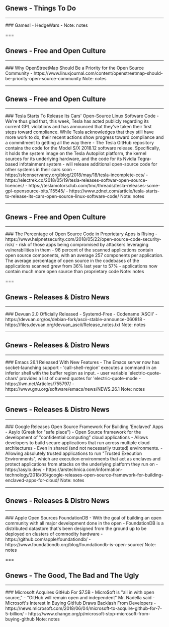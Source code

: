 




## Gnews -  Things To Do
<hr />
### Games!
- HedgeWars
-
Note:
notes

===


## Gnews -  Free and Open Culture
<hr />
### Why OpenStreetMap Should Be a Priority for the Open Source Community
- https://www.linuxjournal.com/content/openstreetmap-should-be-priority-open-source-community
Note:
notes

---

## Gnews -  Free and Open Culture
<hr />
### Tesla Starts To Release Its Cars' Open-Source Linux Software Code
- We're thus glad that, this week, Tesla has acted publicly regarding its current GPL violations and has announced that they've taken their first steps toward compliance. While Tesla acknowledges that they still have more work to do, their recent actions show progress toward compliance and a commitment to getting all the way there
- The Tesla GitHub repository contains the code for the Model S/X 2018.12 software release. Specifically, it holds the system image on the Tesla Autopilot platform, the kernel sources for its underlying hardware, and the code for its Nvidia Tegra-based infotainment system
- will release additional open-source code for other systems in their cars soon
- https://sfconservancy.org/blog/2018/may/18/tesla-incomplete-ccs/
- https://electrek.co/2018/05/19/tesla-releases-softwar-open-source-licences/
- https://teslamotorsclub.com/tmc/threads/tesla-releases-some-gpl-opensource-bits.115545/
- https://www.zdnet.com/article/tesla-starts-to-release-its-cars-open-source-linux-software-code/
Note:
notes

---

## Gnews -  Free and Open Culture
<hr />
### The Percentage of Open Source Code in Proprietary Apps is Rising
- https://www.helpnetsecurity.com/2018/05/22/open-source-code-security-risk/
- risk of those apps being compromised by attackers leveraging vulnerabilities in them
- 96 percent of the scanned applications contain open source components, with an average 257 components per application. The average percentage of open source in the codebases of the applications scanned grew from 36% last year to 57%
- applications now contain much more open source than proprietary code
Note:
notes

===



## Gnews -  Releases & Distro News
<hr />
### Devuan 2.0 Officially Released
- Systemd-Free
- Codename 'ASCII'
- https://devuan.org/os/debian-fork/ascii-stable-announce-060818
- https://files.devuan.org/devuan_ascii/Release_notes.txt
Note:
notes

---

## Gnews -  Releases & Distro News
<hr />
### Emacs 26.1 Released With New Features
- The Emacs server now has socket-launching support
- 'call-shell-region' executes a command in an inferior shell with the buffer region as input.
- user variable 'electric-quote-chars' provides a list of curved quotes for 'electric-quote-mode
- https://lwn.net/Articles/755797/
- https://www.gnu.org/software/emacs/news/NEWS.26.1
Note:
notes

---

## Gnews -  Releases & Distro News
<hr />
### Google Releases Open Source Framework For Building 'Enclaved' Apps
- Asylo (Greek for "safe place")
- Open Source framework for the development of "confidential computing" cloud applications
- Allows developers to build secure applications that run across multiple cloud architectures
- Even in shared (and not necessarily trusted) environments.
- Allowing absolutely trusted applications to run "Trusted Execution Environments", which are execution environments that act as enclaves and protect applications from attacks on the underlying platform they run on
- https://asylo.dev/
- https://arstechnica.com/information-technology/2018/05/google-releases-open-source-framework-for-building-enclaved-apps-for-cloud/
Note:
notes

---

## Gnews -  Releases & Distro News
<hr />
### Apple Open Sources FoundationDB
- With the goal of building an open community with all major development done in the open
- FoundationDB is a distributed datastore that's been designed from the ground up to be deployed on clusters of commodity hardware
- https://github.com/apple/foundationdb/
- https://www.foundationdb.org/blog/foundationdb-is-open-source/
Note:
notes

===





## Gnews - The Good, The Bad and The Ugly
<hr />
### Microsoft Acquires GitHub For $7.5B
- Micro$oft is "all in with open source,"
- "GitHub will remain open and independent" Mr. Nadella said
- Microsoft's Interest In Buying GitHub Draws Backlash From Developers
- https://news.microsoft.com/2018/06/04/microsoft-to-acquire-github-for-7-5-billion/
- https://www.change.org/p/microsoft-stop-microsoft-from-buying-github
Note:
notes
